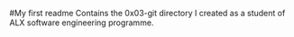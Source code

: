 #My first readme
Contains the 0x03-git directory I created as a student of ALX software engineering programme. 
